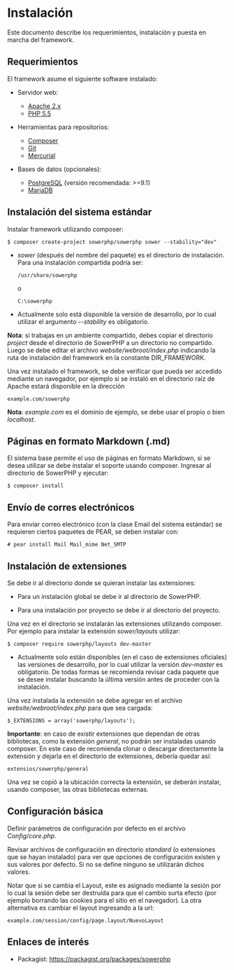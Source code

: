 Instalación
===========

Este documento describe los requerimientos, instalación y puesta en marcha del
framework.

Requerimientos
--------------

El framework asume el siguiente software instalado:

*	Servidor web:
	*	[Apache 2.x](http://httpd.apache.org)
	*	[PHP 5.5](http://www.php.net/downloads.php)

*	Herramientas para repositorios:
	*	[Composer](https://getcomposer.org/download)
	*	[Git](http://git-scm.com/download)
	*	[Mercurial](http://mercurial.selenic.com/wiki/Download)

*	Bases de datos (opcionales):
	*	[PostgreSQL](http://www.postgresql.org/download)
		(versión recomendada: >=9.1)
	*	[MariaDB](https://downloads.mariadb.org)

Instalación del sistema estándar
--------------------------------

Instalar framework utilizando composer:

	$ composer create-project sowerphp/sowerphp sower --stability="dev"

*	*sower* (después del nombre del paquete) es el directorio de
	instalación. Para una instalación compartida podría ser:

		/usr/share/sowerphp

	o

		C:\sowerphp

*	Actualmente solo está disponible la versión de desarrollo, por lo cual
	utilizar el argumento *--stability* es obligatorio.

**Nota**: si trabajas en un ambiente compartido, debes copiar el directorio
*project* desde el directorio de SowerPHP a un directorio no compartido. Luego
se debe editar el archivo *website/webroot/index.php* indicando la ruta de
instalación del framework en la constante DIR_FRAMEWORK.

Una vez instalado el framework, se debe verificar que pueda ser accedido
mediante un navegador, por ejemplo si se instaló en el directorio raíz de
Apache estará disponible en la dirección

	example.com/sowerphp

**Nota**: *example.com* es el dominio de ejemplo, se debe usar el propio o bien
*localhost*.

Páginas en formato Markdown (.md)
---------------------------------

El sistema base permite el uso de páginas en formato Markdown, si se desea
utilizar se debe instalar el soporte usando composer. Ingresar al directorio
de SowerPHP y ejecutar:

	$ composer install

Envío de corres electrónicos
----------------------------

Para enviar correo electrónico (con la clase Email del sistema estándar) se
requieren ciertos paquetes de PEAR, se deben instalar con:

	# pear install Mail Mail_mime Net_SMTP

Instalación de extensiones
--------------------------

Se debe ir al directorio donde se quieran instalar las extensiones:

*	Para un instalación global se debe ir al directorio de SowerPHP.

*	Para una instalación por proyecto se debe ir al directorio del
	proyecto.

Una vez en el directorio se instalarán las extensiones utilizando composer.
Por ejemplo para instalar la extensión *sower/layouts* utilizar:

	$ composer require sowerphp/layouts dev-master

*	Actualmente solo están disponibles (en el caso de extensiones
	oficiales) las versiones de desarrollo, por lo cual utilizar la versión
	*dev-master* es obligatorio. De todas formas se recomienda revisar cada
	paquete que se desee instalar buscando la última versión antes de
	proceder con la instalación.

Una vez instalada la extensión se debe agregar en el archivo
*website/webroot/index.php* para que sea cargada:

	$_EXTENSIONS = array('sowerphp/layouts');

**Importante**: en caso de existir extensiones que dependan de otras
bibliotecas, como la extensión *general*, no podrán ser instaladas usando
composer. En este caso de recomienda clonar o descargar directamente la
extensión y dejarla en el directorio de extensiones, debería quedar así:

	extensios/sowerphp/general

Una vez se copió a la ubicación correcta la extensión, se deberán instalar,
usando composer, las otras bibliotecas externas.

Configuración básica
--------------------

Definir parámetros de configuración por defecto en el archivo *Config/core.php*.

Revisar archivos de configuración en directorio *standard* (o extensiones que
se hayan instalado) para ver que opciones de configuración existen y sus
valores por defecto. Si no se define ninguno se utilizarán dichos valores.

Notar que si se cambia el Layout, este es asignado mediante la sesión por lo
cual la sesión debe ser destruída para que el cambio surta efecto (por ejemplo
borrando las cookies para el sitio en el navegador). La otra alternativa es
cambiar el layout ingresando a la url:

	example.com/session/config/page.layout/NuevoLayout

Enlaces de interés
------------------

*	Packagist: <https://packagist.org/packages/sowerphp>
